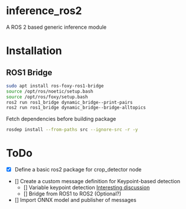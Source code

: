 # inference_ros2
A ROS 2 based generic inference module

# Installation
## ROS1 Bridge
```bash
sudo apt install ros-foxy-ros1-bridge 
source /opt/ros/noetic/setup.bash 
source /opt/ros/foxy/setup.bash 
ros2 run ros1_bridge dynamic_bridge--print-pairs 
ros2 run ros1_bridge dynamic_bridge--bridge-alltopics
```

Fetch dependencies before building package
```bash 
rosdep install --from-paths src --ignore-src -r -y
```

# ToDo
- [x] Define a basic ros2 package for crop_detector node
- [] Create a custom message definition for Keypoint-based detection
    - [] Variable keypoint detection [Interesting discussion](https://github.com/ultralytics/ultralytics/issues/5364)
    - [] Bridge from ROS1 to ROS2 (Optional?)
- [] Import ONNX model and publisher of messages

